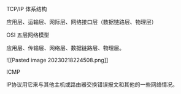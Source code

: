 
TCP/IP 体系结构

应用层、运输层、网际层、网络接口层（数据链路层、物理层）

OSI 五层网络模型

应用层、传输层、网络层、数据链路层、物理层。


![[Pasted image 20230218224508.png]]

ICMP

IP协议用它来与其他主机或路由器交换错误报文和其他的一些网络情况。

